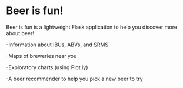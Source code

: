 # Beer is fun!


Beer is fun is a lightweight Flask application to help you discover more about beer!

-Information about IBUs, ABVs, and SRMS

-Maps of breweries near you

-Exploratory charts (using Plot.ly)

-A beer recommender to help you pick a new beer to try
